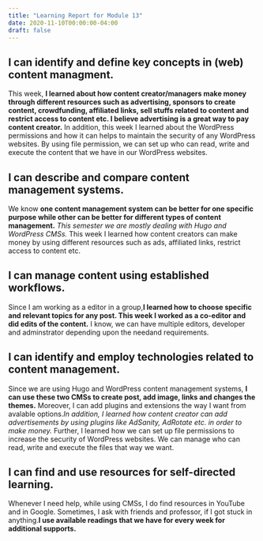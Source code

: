 ```yaml
---
title: "Learning Report for Module 13"
date: 2020-11-10T00:00:00-04:00
draft: false
---
```


I can identify and define key concepts in (web) content managment.
-----------------------------------------------------------------
This week, **I learned about how content creator/managers make money through
different resources such as advertising, sponsors to create content, crowdfunding,
affiliated links, sell stuffs related to content and restrict access to content etc.
I believe advertising is a great way to pay content creator.** In addition, this week
I learned about the WordPress permissions and how it can helps to maintain the security
of any WordPress websites. By using file permission, we can set up who can read, write
and execute the content that we have in our WordPress websites.

I can describe and compare content management systems.
------------------------------------------------------
We know **one content management system can be better for one specific purpose while other
can be better for different types of content management.** *This semester we are mostly dealing 
with Hugo and WordPress CMSs.* This week I learned how content creators can make money by using
different resources such as ads, affiliated links, restrict access to content etc.

I can manage content using established workflows.
-------------------------------------------------
Since I am working as a editor in a group,**I learned how to choose specific and relevant topics
for any post. This week I worked as a co-editor and did edits of the content.** I know, we can have
multiple editors, developer and adminstrator depending upon the needand requirements.

I can identify and employ technologies related to content management.
---------------------------------------------------------------------
Since we are using Hugo and WordPress content management systems, **I can use these two CMSs
to create post, add image, links and changes the themes.** Moreover, I can add plugins and extensions 
the way I want from avalable options.*In addition, I learned how content creator can add advertisements 
by using plugins like AdSanity, AdRotate etc. in order to make money.* Further, I learned how we can set 
up file permissions to increase the security of WordPress websites. We can manage who can read, write and 
execute the files that way we want.

I can find and use resources for self-directed learning.
--------------------------------------------------------
Whenever I need help, while using CMSs, I do find resources in YouTube and in Google.
Sometimes, I ask with friends and professor, if I got stuck in anything.**I use available readings that we
have for every week for additional supports.**


